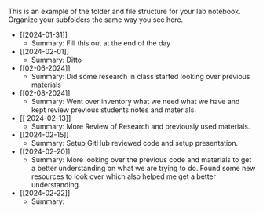 This is an example of the folder and file structure for your lab notebook.  Organize your subfolders the same way you see here.

* [[2024-01-31]]
	* Summary: Fill this out at the end of the day
* [[2024-02-01]]
	* Summary: Ditto
* [[02-06-2024]]
	* Summary: Did some research in class started looking over previous materials
* [[02-08-2024]]
	* Summary: Went over inventory what we need what we have and kept review previous students notes and materials.
* [[ 2024-02-13]]
	* Summary: More Review of Research and previously used materials.
* [[2024-02-15]]
	* Summary: Setup GitHub reviewed code and setup presentation.
* [[2024-02-20]]
	* Summary: More looking over the previous code and materials to get a better understanding on what we are trying to do. Found some new resources to look over which also helped me get a better understanding.
* [[2024-02-22]]
	* Summary: 